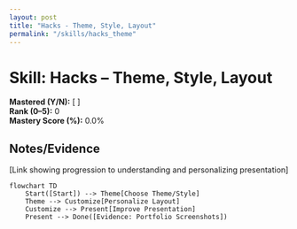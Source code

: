 ```yaml
---
layout: post
title: "Hacks - Theme, Style, Layout"
permalink: "/skills/hacks_theme"
---
```

# Skill: Hacks – Theme, Style, Layout

**Mastered (Y/N):** [ ]  
**Rank (0–5):** 0  
**Mastery Score (%):** 0.0%

## Notes/Evidence
[Link showing progression to understanding and personalizing presentation]

```mermaid
flowchart TD
    Start([Start]) --> Theme[Choose Theme/Style]
    Theme --> Customize[Personalize Layout]
    Customize --> Present[Improve Presentation]
    Present --> Done([Evidence: Portfolio Screenshots])
